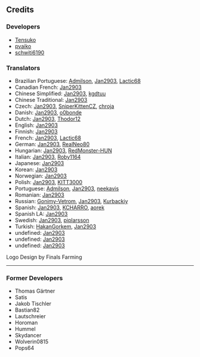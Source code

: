 ## Credits
### Developers
* [Tensuko](https://github.com/Tensuko)
* [pvaiko](https://github.com/pvaiko)
* [schwiti6190](https://github.com/schwiti6190)

### Translators
* Brazilian Portuguese: [Admilson](https://github.com/Admilson), [Jan2903](https://github.com/Jan2903), [Lactic68](https://github.com/Lactic68)
* Canadian French: [Jan2903](https://github.com/Jan2903)
* Chinese Simplified: [Jan2903](https://github.com/Jan2903), [kgdtuu](https://github.com/kgdtuu)
* Chinese Traditional: [Jan2903](https://github.com/Jan2903)
* Czech: [Jan2903](https://github.com/Jan2903), [SniperKittenCZ](https://github.com/SniperKittenCZ), [chroja](https://github.com/chroja)
* Danish: [Jan2903](https://github.com/Jan2903), [o0bonde](https://github.com/o0bonde)
* Dutch: [Jan2903](https://github.com/Jan2903), [Thodor12](https://github.com/Thodor12)
* English: [Jan2903](https://github.com/Jan2903)
* Finnish: [Jan2903](https://github.com/Jan2903)
* French: [Jan2903](https://github.com/Jan2903), [Lactic68](https://github.com/Lactic68)
* German: [Jan2903](https://github.com/Jan2903), [RealNeo80](https://github.com/RealNeo80)
* Hungarian: [Jan2903](https://github.com/Jan2903), [RedMonster-HUN](https://github.com/RedMonster-HUN)
* Italian: [Jan2903](https://github.com/Jan2903), [Roby1164](https://github.com/Roby1164)
* Japanese: [Jan2903](https://github.com/Jan2903)
* Korean: [Jan2903](https://github.com/Jan2903)
* Norwegian: [Jan2903](https://github.com/Jan2903)
* Polish: [Jan2903](https://github.com/Jan2903), [KITT3000](https://github.com/KITT3000)
* Portuguese: [Admilson](https://github.com/Admilson), [Jan2903](https://github.com/Jan2903), [neekavis](https://github.com/neekavis)
* Romanian: [Jan2903](https://github.com/Jan2903)
* Russian: [Gonimy-Vetrom](https://github.com/Gonimy-Vetrom), [Jan2903](https://github.com/Jan2903), [Kurbackiy](https://github.com/Kurbackiy)
* Spanish: [Jan2903](https://github.com/Jan2903), [KCHARRO](https://github.com/KCHARRO), [aorek](https://github.com/aorek)
* Spanish LA: [Jan2903](https://github.com/Jan2903)
* Swedish: [Jan2903](https://github.com/Jan2903), [piplarsson](https://github.com/piplarsson)
* Turkish: [HakanGorkem](https://github.com/HakanGorkem), [Jan2903](https://github.com/Jan2903)
* undefined: [Jan2903](https://github.com/Jan2903)
* undefined: [Jan2903](https://github.com/Jan2903)
* undefined: [Jan2903](https://github.com/Jan2903)

Logo Design by Finals Farming

___

### Former Developers
* Thomas Gärtner
* Satis
* Jakob Tischler
* Bastian82
* Lautschreier
* Horoman
* Hummel
* Skydancer
* Wolverin0815
* Pops64
